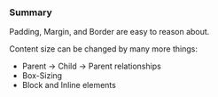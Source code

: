 ### Summary

Padding, Margin, and Border are easy to reason about.

Content size can be changed by many more things:
- Parent -> Child -> Parent relationships
- Box-Sizing
- Block and Inline elements
